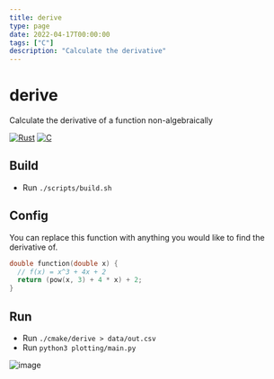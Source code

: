 ```yaml
---
title: derive
type: page
date: 2022-04-17T00:00:00
tags: ["C"]
description: "Calculate the derivative"
---
```


# derive

Calculate the derivative of a function non-algebraically

[![Rust](https://img.shields.io/github/actions/workflow/status/jakeroggenbuck/derive/c-cpp.yml?branch=main&style=for-the-badge)](https://github.com/JakeRoggenbuck/derive/actions)
[![C](https://img.shields.io/badge/C-00599C?style=for-the-badge&logo=c&logoColor=white)](https://github.com/JakeRoggenbuck?tab=repositories&q=&type=&language=c&sort=stargazers)

## Build

- Run `./scripts/build.sh`

## Config

You can replace this function with anything you would like to find the derivative of.

```c
double function(double x) {
  // f(x) = x^3 + 4x + 2
  return (pow(x, 3) + 4 * x) + 2;
}
```

## Run

- Run `./cmake/derive > data/out.csv`
- Run `python3 plotting/main.py`

![image](data/Figure_1.png)
